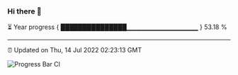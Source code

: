 ### Hi there 👋

⏳ Year progress { ███████████████▁▁▁▁▁▁▁▁▁▁▁▁▁▁▁ } 53.18 %

---

⏰ Updated on Thu, 14 Jul 2022 02:23:13 GMT

![Progress Bar CI](https://github.com/ZhaoGui/ZhaoGui/workflows/Progress%20Bar%20CI/badge.svg)
